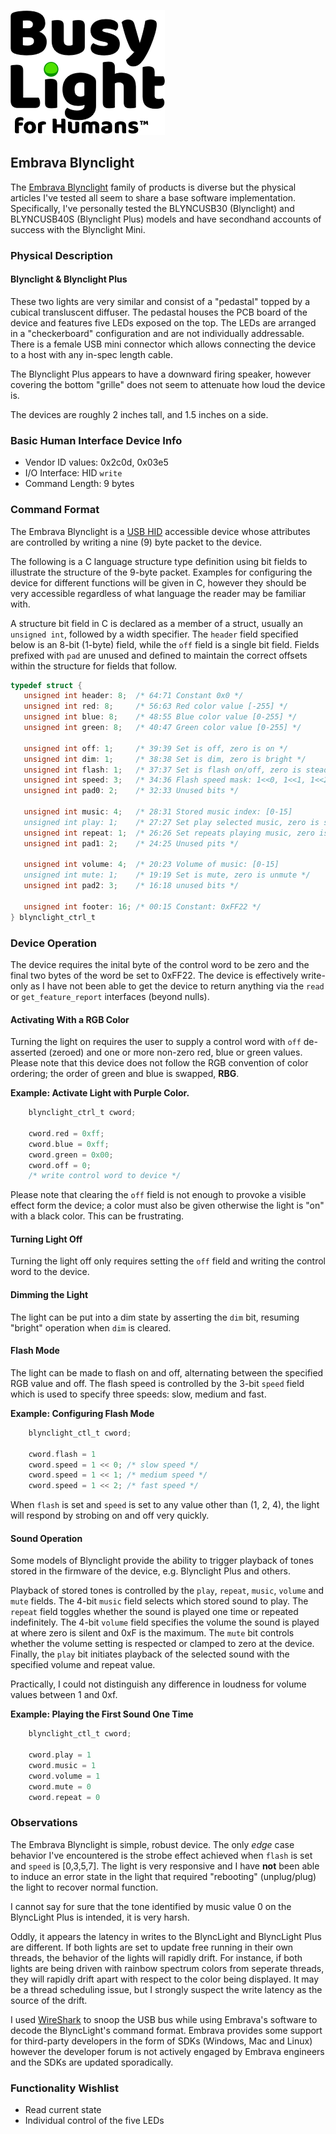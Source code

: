 ![BusyLight Project Logo][1]

## Embrava Blynclight

The [Embrava Blynclight][0] family of products is diverse but the physical
articles I've tested all seem to share a base software
implementation. Specifically, I've personally tested the BLYNCUSB30
(Blynclight) and BLYNCUSB40S (Blynclight Plus) models and have
secondhand accounts of success with the Blynclight Mini.

### Physical Description

#### Blynclight & Blynclight Plus

These two lights are very similar and consist of a "pedastal" topped
by a cubical transluscent diffuser. The pedastal houses the PCB board
of the device and features five LEDs exposed on the top. The LEDs are
arranged in a "checkerboard" configuration and are not individually
addressable. There is a female USB mini connector which allows
connecting the device to a host with any in-spec length cable.

The Blynclight Plus appears to have a downward firing speaker, however
covering the bottom "grille" does not seem to attenuate how loud the
device is.

The devices are roughly 2 inches tall, and 1.5 inches on a side. 

### Basic Human Interface Device Info 

- Vendor ID values: 0x2c0d, 0x03e5
- I/O Interface: HID `write`
- Command Length: 9 bytes

### Command Format

The Embrava Blynclight is a [USB HID][H] accessible device whose
attributes are controlled by writing a nine (9) byte packet to the
device.

The following is a C language structure type definition using bit
fields to illustrate the structure of the 9-byte packet. Examples
for configuring the device for different functions will be given
in C, however they should be very accessible regardless of what
language the reader may be familiar with. 

A structure bit field in C is declared as a member of a struct,
usually an `unsigned int`, followed by a width specifier. The
`header` field specified below is an 8-bit (1-byte) field, while
the `off` field is a single bit field. Fields prefixed with `pad`
are unused and defined to maintain the correct offsets within the
structure for fields that follow. 

```C
typedef struct {
   unsigned int header: 8;  /* 64:71 Constant 0x0 */
   unsigned int red: 8;     /* 56:63 Red color value [-255] */
   unsigned int blue: 8;    /* 48:55 Blue color value [0-255] */
   unsigned int green: 8;   /* 40:47 Green color value [0-255] */

   unsigned int off: 1;     /* 39:39 Set is off, zero is on */
   unsigned int dim: 1;     /* 38:38 Set is dim, zero is bright */
   unsigned int flash: 1;   /* 37:37 Set is flash on/off, zero is steady */
   unsigned int speed: 3;   /* 34:36 Flash speed mask: 1<<0, 1<<1, 1<<2 */
   unsigned int pad0: 2;    /* 32:33 Unused bits */
   
   unsigned int music: 4;   /* 28:31 Stored music index: [0-15]
   unsigned int play: 1;    /* 27:27 Set play selected music, zero is stop */
   unsigned int repeat: 1;  /* 26:26 Set repeats playing music, zero is once */
   unsigned int pad1: 2;    /* 24:25 Unused pits */
   
   unsigned int volume: 4;  /* 20:23 Volume of music: [0-15]
   unsigned int mute: 1;    /* 19:19 Set is mute, zero is unmute */
   unsigned int pad2: 3;    /* 16:18 unused bits */
   
   unsigned int footer: 16; /* 00:15 Constant: 0xFF22 */
} blynclight_ctrl_t
```

### Device Operation

The device requires the inital byte of the control word to be zero and
the final two bytes of the word be set to 0xFF22. The device is
effectively write-only as I have not been able to get the device to
return anything via the `read` or `get_feature_report` interfaces
(beyond nulls).

#### Activating With a RGB Color

Turning the light on requires the user to supply a control word with
`off` de-asserted (zeroed) and one or more non-zero red, blue or green
values.  Please note that this device does not follow the RGB
convention of color ordering; the order of green and blue is swapped,
**RBG**.

**Example: Activate Light with Purple Color.**
```C
	blynclight_ctrl_t cword;
	
	cword.red = 0xff;
	cword.blue = 0xff;
	cword.green = 0x00;
	cword.off = 0;
	/* write control word to device */
```	

Please note that clearing the `off` field is not enough to provoke a
visible effect form the device; a color must also be given otherwise
the light is "on" with a black color. This can be frustrating.

#### Turning Light Off

Turning the light off only requires setting the `off` field and writing
the control word to the device.


#### Dimming the Light

The light can be put into a dim state by asserting the `dim` bit, resuming
"bright" operation when `dim` is cleared.

#### Flash Mode

The light can be made to flash on and off, alternating between the
specified RGB value and off. The flash speed is controlled by the
3-bit `speed` field which is used to specify three speeds: slow, medium
and fast. 

**Example: Configuring Flash Mode**
```C
	blynclight_ctl_t cword;
	
	cword.flash = 1
	cword.speed = 1 << 0; /* slow speed */
	cword.speed = 1 << 1; /* medium speed */
	cword.speed = 1 << 2; /* fast speed */
```

When `flash` is set and `speed` is set to any value other than (1, 2, 4),
the light will respond by strobing on and off very quickly. 

#### Sound Operation

Some models of Blynclight provide the ability to trigger playback of tones
stored in the firmware of the device, e.g. Blynclight Plus and others.

Playback of stored tones is controlled by the `play`, `repeat`,
`music`, `volume` and `mute` fields. The 4-bit `music` field selects
which stored sound to play. The `repeat` field toggles whether the
sound is played one time or repeated indefinitely.  The 4-bit `volume`
field specifies the volume the sound is played at where zero is silent
and 0xF is the maximum. The `mute` bit controls whether the volume
setting is respected or clamped to zero at the device. Finally, the
`play` bit initiates playback of the selected sound with the specified
volume and repeat value.

Practically, I could not distinguish any difference in loudness
for volume values between 1 and 0xf.

**Example: Playing the First Sound One Time**
```C
    blynclight_ctl_t cword;
	
	cword.play = 1
	cword.music = 1
	cword.volume = 1
	cword.mute = 0
	cword.repeat = 0
```

### Observations

The Embrava Blynclight is simple, robust device. The only _edge_ case
behavior I've encountered is the strobe effect achieved when `flash`
is set and `speed` is [0,3,5,7].  The light is very responsive and I
have **not** been able to induce an error state in the light that
required "rebooting" (unplug/plug) the light to recover normal
function.

I cannot say for sure that the tone identified by music value 0 on the
BlyncLight Plus is intended, it is very harsh.

Oddly, it appears the latency in writes to the BlyncLight and
BlyncLight Plus are different. If both lights are set to update free
running in their own threads, the behavior of the lights will rapidly
drift. For instance, if both lights are being driven with rainbow
spectrum colors from seperate threads, they will rapidly drift apart
with respect to the color being displayed. It may be a thread
scheduling issue, but I strongly suspect the write latency as the
source of the drift.

I used [WireShark][W] to snoop the USB bus while using Embrava's
software to decode the BlyncLight's command format. Embrava provides
some support for third-party developers in the form of SDKs (Windows,
Mac and Linux) however the developer forum is not actively engaged by
Embrava engineers and the SDKs are updated sporadically.

### Functionality Wishlist 

- Read current state
- Individual control of the five LEDs

[0]: https://embrava.com
[1]: https://github.com/JnyJny/busylight/blob/master/docs/assets/BusyLightLogo.png
[H]: https://github.com/libusb/hidapi
[W]: https://wireshark.com

